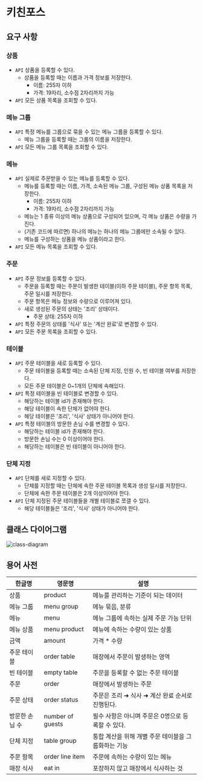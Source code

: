 # 키친포스

## 요구 사항

### 상품

* `API` 상품을 등록할 수 있다.
    * 상품을 등록할 때는 이름과 가격 정보를 저장한다.
        * 이름: 255자 이하
        * 가격: 19자리, 소수점 2자리까지 가능
* `API` 모든 상품 목록을 조회할 수 있다.

### 메뉴 그룹

* `API` 특정 메뉴를 그룹으로 묶을 수 있는 메뉴 그룹을 등록할 수 있다.
    * 메뉴 그룹을 등록할 때는 그룹의 이름을 저장한다.
* `API` 모든 메뉴 그룹 목록을 조회할 수 있다.

### 메뉴

* `API` 실제로 주문받을 수 있는 메뉴를 등록할 수 있다.
    * 메뉴를 등록할 때는 이름, 가격, 소속된 메뉴 그룹, 구성된 메뉴 상품 목록을 저장한다.
        * 이름: 255자 이하
        * 가격: 19자리, 소수점 2자리까지 가능
    * 메뉴는 1 종류 이상의 메뉴 상품으로 구성되어 있으며, 각 메뉴 상품은 수량을 가진다.
    * (기존 코드에 따르면) 하나의 메뉴는 하나의 메뉴 그룹에만 소속될 수 있다.
    * 메뉴를 구성하는 상품을 메뉴 상품이라고 한다.
* `API` 모든 메뉴 목록을 조회할 수 있다.

### 주문

* `API` 주문 정보를 등록할 수 있다.
    * 주문을 등록할 때는 주문이 발생한 테이블(이하 주문 테이블), 주문 항목 목록, 주문 일시를 저장한다.
    * 주문 항목은 메뉴 정보와 수량으로 이루어져 있다.
    * 새로 생성된 주문의 상태는 '조리' 상태이다.
        * 주문 상태: 255자 이하
* `API` 특정 주문의 상태를 '식사' 또는 '계산 완료'로 변경할 수 있다.
* `API` 모든 주문 목록을 조회할 수 있다.

### 테이블

* `API` 주문 테이블을 새로 등록할 수 있다.
    * 주문 테이블을 등록할 때는 소속된 단체 지정, 인원 수, 빈 테이블 여부를 저장한다.
    * 모든 주문 테이블은 0~1개의 단체에 속해있다.
* `API` 특정 테이블을 빈 테이블로 변경할 수 있다.
    * 해당하는 테이블 id가 존재해야 한다.
    * 해당 테이블이 속한 단체가 없어야 한다.
    * 해당 테이블은 '조리', '식사' 상태가 아니어야 한다.
* `API` 특정 테이블의 방문한 손님 수를 변경할 수 있다.
    * 해당하는 테이블 id가 존재해야 한다.
    * 방문한 손님 수는 0 이상이어야 한다.
    * 해당하는 테이블은 빈 테이블이 아니어야 한다.

### 단체 지정

* `API` 단체를 새로 지정할 수 있다.
    * 단체를 지정할 때는 단체에 속한 주문 테이블 목록과 생성 일시를 저장한다.
    * 단체에 속한 주문 테이블은 2개 이상이어야 한다.
* `API` 단체 지정된 주문 테이블들을 개별 테이블로 쪼갤 수 있다.
    * 해당 테이블들은 '조리', '식사' 상태가 아니어야 한다.

## 클래스 다이어그램

![class-diagram](https://www.plantuml.com/plantuml/png/XLCzRzim4DtvAwxkbjP3XmuL325j7HX6xIX0lBKTpj8r8SeFXJmDGP7_Nf6GJpO4MFP2FZs-UyTxl8sCWJjhr3j-9alG6jHEiM-1FHmzixVGw40rQ-zK_AjTYm4j6Es8Nri27_ZPArKRZ17sv3hufm2MOFlbG_1DLtCiOASZh_OZL0fd4tpNRfkUujrJHlNvfWswfWA-wQSrrTgYoQX3suEF77HFUvFYWzhWG7Ikd113mvcN3XrhVYt0z2V5v8M_I2yN1lDvOPoqgz1G65HzMX_mQ4Xe0ZyoSXV5ck3K7BIbnAxHh94fRSVFE-reosHFTrkTWwNqFx4ad9c69pwdLp1ezsmBrTWAh5QGC0gOCWDbcKjzWFtTrrsHLz-h_SFkxh2jxa_xwiVsVbECJkN21fjas-JnwBqXT1dYz7acFRsD8uNgpwQZc6Ae7KiD6VoLdCr7w20k9hEMqGXIJaNhGCZKh94ditvJAhyd-Iq-BU1c-VFzvo_f_p4_rT_B4XRdR-sNkrcS1rlbylCQ5wdAAfTvKMEdypgPEuZ8NjsIQpfh_WC0)

## 용어 사전

| 한글명 | 영문명 | 설명 |
| --- | --- | --- |
| 상품 | product | 메뉴를 관리하는 기준이 되는 데이터 |
| 메뉴 그룹 | menu group | 메뉴 묶음, 분류 |
| 메뉴 | menu | 메뉴 그룹에 속하는 실제 주문 가능 단위 |
| 메뉴 상품 | menu product | 메뉴에 속하는 수량이 있는 상품 |
| 금액 | amount | 가격 * 수량 |
| 주문 테이블 | order table | 매장에서 주문이 발생하는 영역 |
| 빈 테이블 | empty table | 주문을 등록할 수 없는 주문 테이블 |
| 주문 | order | 매장에서 발생하는 주문 |
| 주문 상태 | order status | 주문은 조리 ➜ 식사 ➜ 계산 완료 순서로 진행된다. |
| 방문한 손님 수 | number of guests | 필수 사항은 아니며 주문은 0명으로 등록할 수 있다. |
| 단체 지정 | table group | 통합 계산을 위해 개별 주문 테이블을 그룹화하는 기능 |
| 주문 항목 | order line item | 주문에 속하는 수량이 있는 메뉴 |
| 매장 식사 | eat in | 포장하지 않고 매장에서 식사하는 것 |
